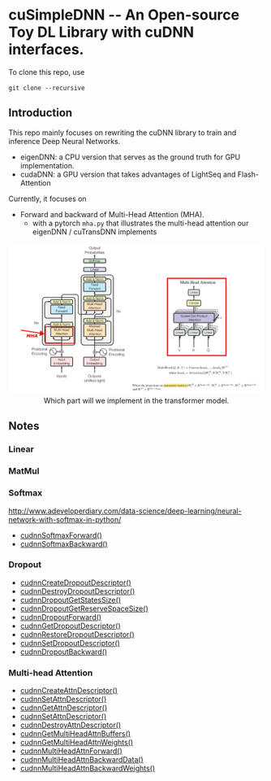 # cuSimpleDNN -- An Open-source Toy DL Library with cuDNN interfaces.
To clone this repo, use
```
git clone --recursive
```

## Introduction
This repo mainly focuses on rewriting the cuDNN library to train and inference Deep Neural Networks. 
* eigenDNN: a CPU version that serves as the ground truth for GPU implementation.
* cudaDNN: a GPU version that takes advantages of LightSeq and Flash-Attention 

Currently, it focuses on

* Forward and backward of Multi-Head Attention (MHA).
  * with a pytorch `mha.py` that illustrates the multi-head attention our eigenDNN / cuTransDNN implements
  

<center><img src="./figures/MHA.png" ...></center>
<center>Which part will we implement in the transformer model.</center>

## Notes
### Linear

### MatMul

### Softmax
http://www.adeveloperdiary.com/data-science/deep-learning/neural-network-with-softmax-in-python/
* [cudnnSoftmaxForward()](https://docs.nvidia.com/deeplearning/cudnn/api/index.html#cudnnSoftmaxForward)
* [cudnnSoftmaxBackward()](https://docs.nvidia.com/deeplearning/cudnn/api/index.html#cudnnSoftmaxBackward)

### Dropout
* [cudnnCreateDropoutDescriptor()]()
* [cudnnDestroyDropoutDescriptor()]()
* [cudnnDropoutGetStatesSize()]()
* [cudnnDropoutGetReserveSpaceSize()]()
* [cudnnDropoutForward()]()
* [cudnnGetDropoutDescriptor()]()
* [cudnnRestoreDropoutDescriptor()]()
* [cudnnSetDropoutDescriptor()]()
* [cudnnDropoutBackward()]()

### Multi-head Attention
* [cudnnCreateAttnDescriptor()]()
* [cudnnSetAttnDescriptor()]()
* [cudnnGetAttnDescriptor()]()
* [cudnnSetAttnDescriptor()]()
* [cudnnDestroyAttnDescriptor()]()
* [cudnnGetMultiHeadAttnBuffers()]()
* [cudnnGetMultiHeadAttnWeights()]()
* [cudnnMultiHeadAttnForward()]()
* [cudnnMultiHeadAttnBackwardData()]()
* [cudnnMultiHeadAttnBackwardWeights()]()

